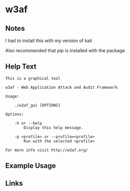 # w3af

Notes
-------
I had to install this with my version of kali

Also recommended that pip is installed with the package


Help Text
-------
```
This is a graphical tool

w3af - Web Application Attack and Audit Framework

Usage:

    ./w3af_gui [OPTIONS]

Options:

    -h or --help
        Display this help message.

    -p <profile> or --profile=<profile>
        Run with the selected <profile>

For more info visit http://w3af.org/

```

Example Usage
-------

Links
-------

